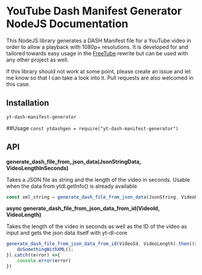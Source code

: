 # YouTube Dash Manifest Generator NodeJS Documentation
This NodeJS library generates a DASH Manifest file for a YouTube video in order to allow a playback with 1080p+ resolutions. It is developed for and tailored towards easy usage in the [FreeTube](https://github.com/FreeTubeApp/FreeTube-Vue) rewrite but can be used with any other project as well.

If this library should not work at some point, please create an issue and let me know so that I can take a look into it. Pull requests are also welcomed in this case.

## Installation
`yt-dash-manifest-generator`

##Usage
`const ytdashgen = require("yt-dash-manifest-generator")`

## API
**generate_dash_file_from_json_data(JsonStringData, VideoLengthInSeconds)**

Takes a JSON file as string and the length of the video in seconds. Usable when the data from ytdl.getInfo() is already available 
```javascript
const xml_string = generate_dash_file_from_json_data(JsonString, VideoLengthInSeconds)
```

**async generate_dash_file_from_json_data_from_id(VideoId, VideoLength)**

Takes the length of the video in seconds as well as the ID of the video as input and gets the json data itself with yt-dl-core
```javascript
generate_dash_file_from_json_data_from_id(VideoId, VideoLength).then((xmlData) => {
    doSomethingWithXML();
}).catch((error) =>{
    console.error(error)
})
```
